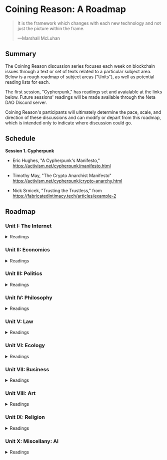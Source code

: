 # Coining Reason: A Roadmap

> It is the framework which changes with each new technology and not just the picture within the frame.
> 
> —Marshall McLuhan

## Summary

The Coining Reason discussion series focuses each week on blockchain issues through a text or set of texts related to a particular subject area. Below is a rough roadmap of subject areas ("Units"), as well as potential reading lists for each. 

The first session, "Cypherpunk," has readings set and avaialable at the links below. Future sessions' readings will be made available through the Neta DAO Discord server.

Coining Reason's participants will ultimately determine the pace, scale, and direction of these discussions and can modify or depart from this roadmap, which is intended only to indicate where discussion could go.


## Schedule

**Session 1. Cypherpunk**

* Eric Hughes, "A Cypherpunk's Manifesto," https://activism.net/cypherpunk/manifesto.html

* Timothy May, "The Crypto Anarchist Manifesto" https://activism.net/cypherpunk/crypto-anarchy.html

* Nick Srnicek, "Trusting the Trustless," from https://fabricatedintimacy.tech/articles/example-2


## Roadmap

### Unit I: The Internet

<details>

<summary> Readings </summary>

**Session 1. Tele-History**

* Tom Standage, "The Mother of All Networks" and "Love Over the Wires," from _The Victorian Internet: The Remarkable Story of the Telegraph and the Nineteenth Century's On-Line Pioneers_

**Session 2. Web 1.0**

* Jessa Lingel, "Becoming Craig's List: San Francisco Roots and the Ethics of Web 1.0" and "Craigslist, the Secondary Marketplace, and Politics of Value," from _An Internet for the People: The Politics and Promise of Craigslist_

**Session 3. Web 2.0**

* Charles Petzold,  "The World Brain," from _Code: The Hidden Language of Computer Hardware and Software_
  
* Justin Smith, "A Sudden Acceleration," from _The Internet is Not What You Think It Is: A History, A Philosophy, A Warning_

**Session 4. Life on Computer**

* Wendy Chun, "Why Cyberspace?" from _Control and Freedom: Power and Paranoia in the Age of Fiber Optics_

**Session 5. Enjoying the Internet**

* André Nusselder, "The Technologization of Human Virtuality," from *Interface Fantasy: A Lacanian Cyborg Ontology*
  
* _Optional:_ Jerry Aline Flieger, "Twists and Trysts: Freud and the Millennial Knot" from _Is Oedipus Online? Siting Freud after Freud_
  
**Session 6. Digital Bodies**
  
* Clint Burnham, "Is the Internet a Thing?" from _Does the Internet Have an Unconscious? Slavoj Zizek and Digital Culture_ 
  
**Session 7. Web 3.0**

* Joel Monegro, "The Blockchain Application Stack," https://www.coindesk.com/markets/2014/11/30/the-blockchain-application-stack/

* ---, "The Shared Data Layer of the Blockchain Application Stack," https://jmonegro.tumblr.com/post/104755282493/the-shared-data-layer-of-the-blockchain

* ---,"Fat Protocols," https://www.usv.com/blog/fat-protocols

* ---, "Thin Applications" https://www.placeholder.vc/blog/2020/1/30/thin-applications

**Session 8. Social Money**

* Nick Szabo, "Money, Blockchains, and Social Scalability," from https://nakamotoinstitute.org/money-blockchains-and-social-scalability/

* Jameson Lopp, "Who Controls Bitcoin Core?" from https://blog.lopp.net/who-controls-bitcoin-core-/

</details> 


### Unit II: Economics

<details>

<summary> Readings </summary>

**Session 1. Currency vs Money**

* Gaspar Feliu, "Money and Currency," from _Money and Coinage in the Middle Ages_ (ed Rory Naismith)
  
* Edward Castranova, "Weirdly Normal: Virtual Economies and Virtual Money," from _Wildcat Currency: How the Virtual Money Revolution is Transforming the Economy_

**Session 2. Theories of Money**

* Mark Peacock, "Part 1: Theories," from _Introducing Money_

**Session 3. Fiat**

* John Kenneth Galbraith, "Of Paper," "An Instrument of Revolution," and "The Impeccable System" from _Money: Whence It Came, Where It Went_

**Session 4. Surplus Value**

* Karl Marx, "Theories of Surplus Value," from _Grundrisse: Foundations of the Critique of Political Economy_

**Session 5. Money as Politics**

* Stefan Eich, "Money as Capital: Karl Marx and the Limits of Monetary Politics" from The Currency of Politics: The Political Theory of Money from Aristotle to Keynes

**Session 6. Banks and States**

* Christine Desan, "Reinventing Money: The Making of Bank Currency" in _Making Money: Coin, Currency, and the Coming of Capitalism_

**Session 7. Information and Money**

* Saifedean Ammous, "Digital Money" and "What Is Bitcoin Good For?" from _The Bitcoin Standard: The Decentralized Alternative to Central Banking_  

* George Gilder, "Money in Information Theory" and "What Bitcoin Can Teach" from _The Scandal of Money: Why Wall Street Recovers but the Economy Never Does and_

**Session 8. Exchange and Money**

* Colin Drumm, excerpts from _The Difference Money Makes,_ dissertation

</details>


### Unit III: Politics

<details>

<summary> Readings </summary>

**Session 1. Sovereignty or Constitient Power?**

* Antonio Negri, "Constituent Power: The Concept of a Crisis," from _Insurgencies: Constituent Power and the Modern State_

**Session 2. The Paradox of Constitution**
  
* Emilios Christodoulidis, "Against Substitution: The Constitutional Thinking of Dissesnsus," from _The Paradox of Constitutionalism: Constituent Power and Constitutional Form_ (eds Martin Loughlin and Neil Walker)
 
**Session 3. Democracy and Decentralization**

* Jacques Ranciere, "Democracy, Republic, Representation," from from _Hatred of Democracy_
  
* Davide Tarizzo, "The Two Paths to Modern Democracy," from _Political Grammars: The Unconscious Foundations of Modern Democracy_

* _Optional:_ Jean-Luc Nancy, "Finite and Infinite Democracy," from _Democracy In What State?_ (trans. William McCuaig)  

**Session 4. Labor After Fordism**

* Franco Piperno, "Technological Innovation and Sentimental Education," from _Radical Thought in Italy: A Potential Politics_ (ed Hardt and Virno)

* Maurizio Lazzarato, "Immaterial Labor," from _Radical Thought in Italy: A Potential Politics_ (ed Hardt and Virno)

**Session 5. Exit**

* Paolo Virno, "Virtuosity and Revolution: A Political Theory of Exodus," from _The Idea of World: Public Intellect and Use of Life_

**Session 6. Software Politics**

* Benjamin Bratton, "The Nomos of the Cloud," from _The Stack: On Software and Sovereignty_

**Session 7. The Role of Institutions**

* Kevin Werbach, "More Than Money," from _Blockchain and the New Architecture of Trust_

**Session 8. Another Politics?**

* Judith Butler, "'We The Peoples'—Thoughts on Freedom of Assembly," from *Notes Towards a Performative Theory of Aassembly*
  
* Susan Buck-Morss, _Revolution Today_

**Session 9: Political Economy** 

* Spencer Pack, "Part IV: Current Issues on the Political Economy of Bitcoin and Cryptocurrencies," from _The Political Economy and Feasibility of Bitcoin and Cryptocurrencies: Insights from the History of Economic Thought_

</details>


### Unit IV: Philosophy

<details>

<summary> Readings </summary>

**Session 1. Talking Philosophy**
  
* Gilles Deleuze and Claire Parnet, "A Conversation: What Is It? What Is It For?" from _Dialogues II_
  
* Avital Ronnell, "Derrida to Freud: The Return Call," from _The Telephone Book: Technology, Schizophrenia, Electric Speech_
  
**Session 2. Crypto-Anarchism**

* Catherine Malabou, "Cryptocurrencies: Anarchist Turn or Strengthening of Surveillance Capitalism? Bitcoin to Libra" from _Australian Humanities Review,_ http://australianhumanitiesreview.org/2020/05/31/cryptocurrencies-anarchist-turn-or-strengthening-of-surveillance-capitalism-from-bitcoin-to-libra/

* Salman Sadeghi, "In Search of Lost Time: A Note on Catherine Malabou's Reading of Cryptocurrencies," from _GCAS Review,_ https://www.gcasreview.com/magazine-1/2022/4/15/in-search-of-lost-time-a-note-on-catherine-malabous-reading-of-cryptocurrencies-by-salman-sadeghi

**Session 3. Transcendental Blockchain?**

* Nick Land, "Crypto-Current: An Introduction to Blockchain and Philosophy," from _Sum #10.2: Cryptocene,_ https://aksioma.org/pdf/sum10-2_cryptocene.pdf

**Session 4. Finance and Philosophy**

* Arne de Boever, "The Financial Universe (After Meillassoux)," from _Finance Fictions: Realism and Psychosis in Times of Economic Crisis_

**Session 5. Surplus-Value: Redux**

* Georges Bataille, "Theoretical Introduction," from _The Accursed Share: An Essay on General Economy, Vol 1: Consumption_

**Session 6. Living Money**

* Pierre Klossowski, "Living Currency," from _Living Currency_

**Session 7. Epmires of Thinking**

* Kojin Karatani, "Socrates and Empire," from _Isonomia and the Origins of Philosophy_

**Session 8. Individuation and the Commons**

* Muriel Combes, "On Being and the Status of the One," "The Transindividual Relation," and "The Intimacy of the Commons," from _Gilbert Simondon and the Philosophy of the Transindividual_

**Session 9. The Many and the One**

* Duane Rousselle, "Revolutions of the One," from _Post-Anarchism and Psychoanalysis_

* Jean-Luc Nancy, _The Truth of Democracy_
  
</details>


### Unit V: Law

<details>

<summary> Readings </summary>

**Session 1. Piracy, a Philosophy**

* Daniel Heller-Roazen, "Earth and Sea," "Into the Air," and "Toward Perpetual War," from _The Enemy of All: Piracy and the Law of Nations_
  
**Session 2. Tort and Contract**

* Frances Ferguson, "Justine, or the Law of the Road," from _Pornography, The Theory: What Utilitarianism Did to Action_

**Session 3. Blockchain and/as Law**

* Kevin Werbach, "Blockchain Governance" and "Blockchain as/and Law," from _Blockchain and the New Architecture of Trust_

**Session 4. Regulating Blockchain**

* William Magnusson, "The Penumbra Problem," from _Blockchain Democracy: Technology, Law, and the Rule of the Crowd_

**Session 5. Crypto and/as State**
  
* Edward Castranova, "Wildcat Currency and the State," from _Wildcat Currency: How the Virtual Money Revolution is Transforming the Economy_
  
**Session 6. What are Securities?**

* Nicholas Georgokapoulos, "Part 1," from _The Logic of Securities Law_

**Session 7. What are Securities? Part 2**

* Nicholas Georgokapoulos, "Part 3," from _The Logic of Securities Law_

**Session 8. Decentralization and the Law: Practice**

* Marc Boiron, "Sufficient Decentralization," from https://variant.fund/articles/sufficient-decentralization/

</details>


### Unit VI: Ecology

<details>

<summary> Readings </summary>

**Session 1. Network and Ecosystem**

* Justin Smith, "The Ecology of the Internet," from _The Internet is Not What You Think It Is: A History, A Philosophy, A Warning_

**Session 2. Surplus Value, Part 3: Surplus Enjoyment**

* Slavoj Zizek, "Where is the Rift? Marx, Capitalism, and Ecology," from _Surplus-Enjoyment: A Guide for the Non-Perplexed_

**Session 3. Surplus Energy**

* Michael Marder, "Prolegomena to the Dialectics of Energy" and "Self-Consciousness and Its Surplus Energy," from _Hegel's Energetics: A Reading of the Phenomenology of Spirit_

**Session 4. Degrowth**

* Kohei Saito, "Marx's Theory of Metabolism in the Age of Global Ecological Crisis," from _Marx in the Anthropocene: Towards the Idea of Degrowth Communism_

</details>


### Unit VII: Business

<details>

<summary> Readings </summary>

**Session 1. The Company**

* John Micklethwait and Adrian Wooldridge, "Utopia, Limited" and "A Prolonged and Painful Birth," from _The Company: A Short History of a Revolutionary Idea_

**Session 2. From Company to Corporation**

* John Micklethwait and Adrian Wooldridge, "The Corporate Paradox," from _The Company: A Short History of a Revolutionary Idea_

* Kean Birch et al, "The Corporate Revolution" and "Corporate Governance" from _Business and Society: A Critical Introduction_

**Session 3. Start-Uos**

* William Magnussion, "The Start-Up," from _For Profit: A History of Corporations_

**Session 4. Organizational Design**

* Eric Alston et al, "Developmental Trajectories: Institutional Deepening and Critical Transitions," from _Institutional and Organizational Analysis: Concepts and Applications_

**Session 5. Nonprofit**

* Eric Tang, "Nonprofits and the Autonomous Grassroots," from _The Revolution Will Not Be Funded: Beyond the Nonprofit Industrial Complex_ (ed INCITE! Women of Color Against Violence)

**Session 6. Making a Difference**

* Dean Spade, "Part Two: Working Together On Purpose," from _Mutual Aid: Building Solidarity During This Crisis (and the Next)_

**Session 7. DAOs**

* Vitalik Buterin, "Superrationality and DAOs," https://blog.ethereum.org/2015/01/23/superrationality-daos

* Vitalik Buterin, "DAOs Are Not Corporations,"https://vitalik.ca/general/2022/09/20/daos.html

</details>


### Unit VIII: Art

<details>

<summary> Readings </summary>

**Session 1. On Galleries and Printing Presses**

* Donald Thompson, "Art and Money," from _The $12 Million Stuffed Shark: The Curious Economics of Contemporary Art_

**Session 2. Fiction and Capital**

* Elizabeth Edwards, "Money and Literature," from _Money and Coinage in the Middle Ages_ (ed Rory Naismith)

* Anna Kornbluh, "Fictitious Capital/Real Psyche: Metalepsis, Psychologism, and the Grounds of Finance," from _Realizing Capital: Financial and Psychic Economies in Victorian Form_

**Session 3. Poetry, Money, Grief**

* Anne Carson, excerpt from _Economy of the Unlost: Reading Simonides of Keos with Paul Celan_

**Session 4. On Collecting**

* McKenzie Wark, "My Collectible Ass," from _e-flux #85,_ https://www.e-flux.com/journal/85/156418/my-collectible-ass/

* Walter Benjamin, "Unpacking My Library," from _Illuminations_

**Session 5. Performativity: What It Is**

* JL Austin, excerpt from _How to Do Things with Words_

**Session 6. The Body and the Record, or What Remains**

* Peggy Phelan, "The Ontology of Performance," from Unmarked: The Politics of Performance

* Rebecca Schneider, "In the Meantime: Performance Remains," from Performing Remains: Art and War in Times of Theatrical Reenactment

**Session 7. Blockahin and Performativity**

* Moritz J. Kleinaltenkamp and Shaz Ansari, "Blockchain and the Performativity of Emerging Technology Theories," from _Organizing in the Digital Age: Understanding the Dynamics of Work, Innovation, and Collective Action_

</details>


### Unit IX: Religion

<details>

<summary> Readings </summary>

**Session 1. Divina Moneta**

* Lucia Travaini, "Sacra Moneta: Mints and divinity: Purity, miracles, and power," from _Divina Moneta: Coins in Religion and Ritual_ (ed Nanouschka Myrberg Burström, et al)

**Session 2. Ancient Economy**

* M I Finley, "The Ancients and Their Economy" and "The State and the Economy," from _The Ancient Economy_

**Session 3. Image, Icon, Economy**

* Marie-Jose Mondzain, "A Semantic Study of the Term Economy," from _Image, Icon, Economy: The Byzantium Origins of the Contemporary Imaginary_

**Session 4. Money for Paradise**

* Luciana Travaini, "Coins and Identity: From Mint to Paradise," from Money and Coinage in the Middle Ages (ed Rory Naismith)

**Session 5. Sacralization**

* Devin Singh, "The Coin of God," from _Divine Currency: The Theological Power of Money in the West_

**Session 6. Reformation**

* Frank Ruda, "Protestant Fatalism: Predestination as Emancipation," from Abolishing Freedom: A Plea for a Contemporary Use of Fatalism

**Session 7. Postmodern (In)credulity**

* Richard Boothby, "Other Paths, Other Gods," from _Embracing the Void: Rethinking the Origin of the Sacred_

</details>


### Unit X: Miscellany: AI

<details>

<summary> Readings </summary>

* Isabel Millar, "The Stupidity of Intelligence," from _The Psychoanalysis of Artificial Intelligence_

* Jean-Hugues Barthelemy, _Life and Technology: An Inquiry Into and Beyond Simondon_



</details> 
